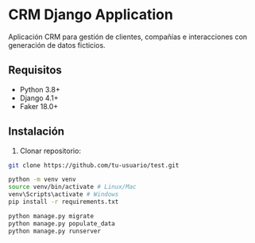 # CRM Django Application

Aplicación CRM para gestión de clientes, compañías e interacciones con generación de datos ficticios.

## Requisitos

- Python 3.8+
- Django 4.1+
- Faker 18.0+

## Instalación

1. Clonar repositorio:

```bash
git clone https://github.com/tu-usuario/test.git
```

```bash
python -m venv venv
source venv/bin/activate # Linux/Mac
venv\Scripts\activate # Windows
pip install -r requirements.txt
```

```bash
python manage.py migrate
python manage.py populate_data
python manage.py runserver
```
